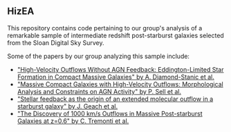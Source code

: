 ## HizEA

This repository contains code pertaining to our group's analysis of a remarkable
sample of intermediate redshift post-starburst galaxies selected from the Sloan
Digital Sky Survey.

Some of the papers by our group analyzing this sample include:
* ["High-Velocity Outflows Without AGN Feedback: Eddington-Limited Star Formation in Compact Massive Galaxies" by A. Diamond-Stanic et al.](http://arxiv.org/abs/1205.2368)
* ["Massive Compact Galaxies with High-Velocity Outflows: Morphological Analysis and Constraints on AGN Activity" by P. Sell et al.](http://arxiv.org/abs/1404.0677)
* ["Stellar feedback as the origin of an extended molecular outflow in a starburst galaxy" by J. Geach et al.](http://arxiv.org/abs/1412.1091)
* ["The Discovery of 1000 km/s Outflows in Massive Post-starburst Galaxies at z=0.6" by C. Tremonti et al.](http://arxiv.org/abs/0706.0527)


